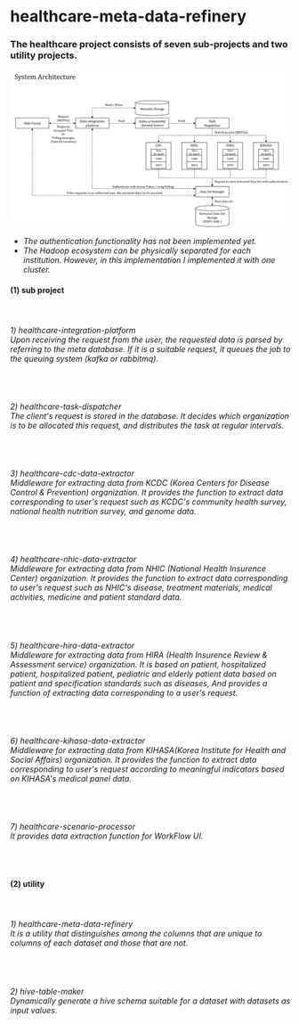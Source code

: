 # healthcare-meta-data-refinery

<h3>The healthcare project consists of seven sub-projects and two utility projects.</h3>

![System Overview](https://github.com/AnthonyKim1985/healthcare-integration-platform/blob/master/image/system_architecture.png)
* <i>The authentication functionality has not been implemented yet.</i>
* <i>The Hadoop ecosystem can be physically separated for each institution. However, in this implementation I implemented it with one cluster.</i>
<h4>(1) sub project</h4><br>
<h6>1) healthcare-integration-platform<br>
Upon receiving the request from the user, the requested data is parsed by referring to the meta database. If it is a suitable request, it queues the job to the queuing system (kafka or rabbitmq).</h6><br>
<h6>2) healthcare-task-dispatcher<br>The client's request is stored in the database. It decides which organization is to be allocated this request, and distributes the task at regular intervals.</h6><br>
<h6>3) healthcare-cdc-data-extractor<br>Middleware for extracting data from KCDC (Korea Centers for Disease Control & Prevention) organization. It provides the function to extract data corresponding to user's request such as KCDC's community health survey, national health nutrition survey, and genome data.</h6><br>
<h6>4) healthcare-nhic-data-extractor<br>Middleware for extracting data from NHIC (National Health Insurence Center) organization. It provides the function to extract data corresponding to user's request such as NHIC's disease, treatment materials, medical activities, medicine and patient standard data.</h6><br>
<h6>5) healthcare-hira-data-extractor<br>Middleware for extracting data from HIRA (Health Insurence Review & Assessment service) organization. It is based on patient, hospitalized patient, hospitalized patient, pediatric and elderly patient data based on patient and specification standards such as diseases, And provides a function of extracting data corresponding to a user's request.</h6><br>
<h6>6) healthcare-kihasa-data-extractor<br>Middleware for extracting data from KIHASA(Korea Institute for Health and Social Affairs) organization. It provides the function to extract data corresponding to user's request according to meaningful indicators based on KIHASA's medical panel data.</h6><br>
<h6>7) healthcare-scenario-processor<br>It provides data extraction function for WorkFlow UI.</h6><br>

<h4>(2) utility</h4><br>
<h6>1) healthcare-meta-data-refinery<br>It is a utility that distinguishes among the columns that are unique to columns of each dataset and those that are not.</h6><br>
<h6>2) hive-table-maker<br>Dynamically generate a hive schema suitable for a dataset with datasets as input values.</h6><br>
